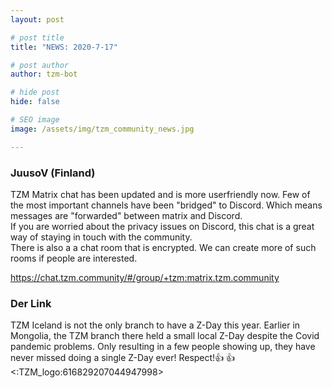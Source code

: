 ```yaml
---
layout: post

# post title
title: "NEWS: 2020-7-17"

# post author
author: tzm-bot

# hide post
hide: false

# SEO image
image: /assets/img/tzm_community_news.jpg

---
```


### JuusoV (Finland)

TZM Matrix chat has been updated and is more userfriendly now. Few of the most important channels have been "bridged" to Discord. Which means messages are "forwarded" between matrix and Discord.   
If you are worried about the privacy issues on Discord, this chat is a great way of staying in touch with the community.  
There is also a a chat room that is encrypted. We can create more of such rooms if people are interested.  
  
https://chat.tzm.community/#/group/+tzm:matrix.tzm.community  


### Der Link

TZM Iceland is not the only branch to have a Z-Day this year. Earlier in Mongolia, the TZM branch there held a small local Z-Day despite the Covid pandemic problems. Only resulting in a few people showing up, they have never missed doing a single Z-Day ever! Respect!👍 👍 <:TZM_logo:616829207044947998>  


